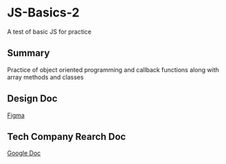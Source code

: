 # JS-Basics-2
A test of basic JS for practice

## Summary
Practice of object oriented programming and callback functions along with array methods and classes

## Design Doc
[Figma](https://www.figma.com/file/wYBOsuJnpFq8UB7yVvowvL/Restaruant-Design?node-id=0%3A1)

## Tech Company Rearch Doc
[Google Doc](https://docs.google.com/document/d/12LM3PcxROK8ZLwiKP5mLwHDzf-0FW-KRBmDT-Fly-JI/edit?usp=sharing)